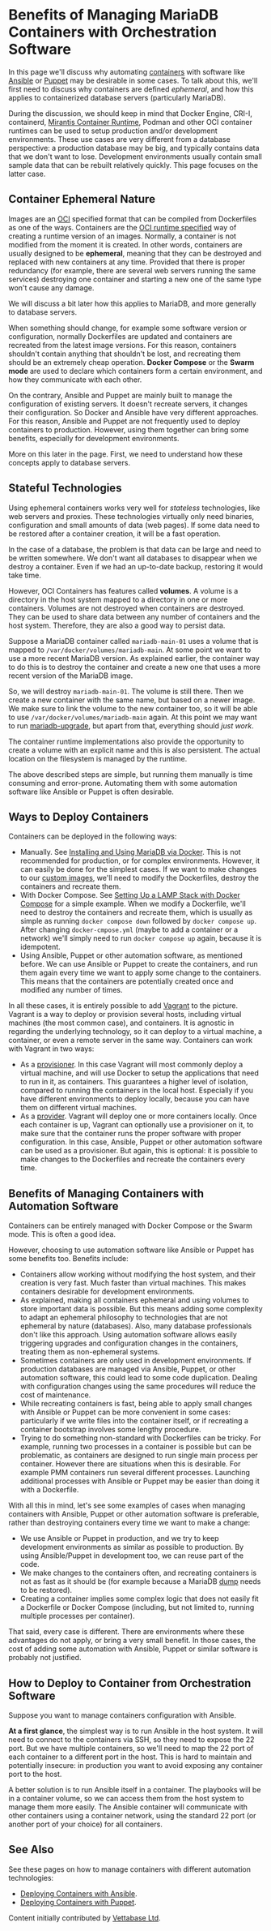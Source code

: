 
# Benefits of Managing MariaDB Containers with Orchestration Software

In this page we'll discuss why automating [containers](README.md) with software like [Ansible](../ansible-and-mariadb/README.md) or [Puppet](../automated-mariadb-deployment-and-administration-puppet-and-mariadb/README.md) may be desirable in some cases. To talk about this, we'll first need to discuss why containers are defined *ephemeral*, and how this applies to containerized database servers (particularly MariaDB).


During the discussion, we should keep in mind that Docker Engine, CRI-I, containerd, [Mirantis Container Runtime](https://www.mirantis.com/software/mirantis-container-runtime/), Podman and other OCI container runtimes can be used to setup production and/or development environments. These use cases are very different from a database perspective: a production database may be big, and typically contains data that we don't want to lose. Development environments usually contain small sample data that can be rebuilt relatively quickly. This page focuses on the latter case.


## Container Ephemeral Nature


Images are an [OCI](https://github.com/opencontainers/image-spec/blob/main/spec) specified format that can be compiled from Dockerfiles as one of the ways. Containers are the [OCI runtime specified](https://github.com/opencontainers/runtime-spec/blob/main/spec) way of creating a runtime version of an images. Normally, a container is not modified from the moment it is created. In other words, containers are usually designed to be **ephemeral**, meaning that they can be destroyed and replaced with new containers at any time. Provided that there is proper redundancy (for example, there are several web servers running the same services) destroying one container and starting a new one of the same type won't cause any damage.


We will discuss a bit later how this applies to MariaDB, and more generally to database servers.


When something should change, for example some software version or configuration, normally Dockerfiles are updated and containers are recreated from the latest image versions. For this reason, containers shouldn't contain anything that shouldn't be lost, and recreating them should be an extremely cheap operation. **Docker Compose** or the **Swarm mode** are used to declare which containers form a certain environment, and how they communicate with each other.


On the contrary, Ansible and Puppet are mainly built to manage the configuration of existing servers. It doesn't recreate servers, it changes their configuration. So Docker and Ansible have very different approaches. For this reason, Ansible and Puppet are not frequently used to deploy containers to production. However, using them together can bring some benefits, especially for development environments.


More on this later in the page. First, we need to understand how these concepts apply to database servers.


## Stateful Technologies


Using ephemeral containers works very well for *stateless* technologies, like web servers and proxies. These technologies virtually only need binaries, configuration and small amounts of data (web pages). If some data need to be restored after a container creation, it will be a fast operation.


In the case of a database, the problem is that data can be large and need to be written somewhere. We don't want all databases to disappear when we destroy a container. Even if we had an up-to-date backup, restoring it would take time.


However, OCI Containers has features called **volumes**. A volume is a directory in the host system mapped to a directory in one or more containers. Volumes are not destroyed when containers are destroyed. They can be used to share data between any number of containers and the host system. Therefore, they are also a good way to persist data.


Suppose a MariaDB container called `mariadb-main-01` uses a volume that is mapped to `/var/docker/volumes/mariadb-main`. At some point we want to use a more recent MariaDB version. As explained earlier, the container way to do this is to destroy the container and create a new one that uses a more recent version of the MariaDB image.


So, we will destroy `mariadb-main-01`. The volume is still there. Then we create a new container with the same name, but based on a newer image. We make sure to link the volume to the new container too, so it will be able to use `/var/docker/volumes/mariadb-main` again. At this point we may want to run [mariadb-upgrade](../../../../../clients-and-utilities/mariadb-upgrade.md), but apart from that, everything should *just work*.


The container runtime implementations also provide the opportunity to create a volume with an explicit name and this is also persistent. The actual location on the filesystem is managed by the runtime.


The above described steps are simple, but running them manually is time consuming and error-prone. Automating them with some automation software like Ansible or Puppet is often desirable.


## Ways to Deploy Containers


Containers can be deployed in the following ways:


* Manually. See [Installing and Using MariaDB via Docker](installing-and-using-mariadb-via-docker.md). This is not recommended for production, or for complex environments. However, it can easily be done for the simplest cases. If we want to make changes to our [custom images](creating-a-custom-container-image.md), we'll need to modify the Dockerfiles, destroy the containers and recreate them.
* With Docker Compose. See [Setting Up a LAMP Stack with Docker Compose](setting-up-a-lamp-stack-with-docker-compose.md) for a simple example. When we modify a Dockerfile, we'll need to destroy the containers and recreate them, which is usually as simple as running `docker compose down` followed by `docker compose up`. After changing `docker-cmpose.yml` (maybe to add a container or a network) we'll simply need to run `docker compose up` again, because it is idempotent.
* Using Ansible, Puppet or other automation software, as mentioned before. We can use Ansible or Puppet to create the containers, and run them again every time we want to apply some change to the containers. This means that the containers are potentially created once and modified any number of times.


In all these cases, it is entirely possible to add [Vagrant](../vagrant-and-mariadb/README.md) to the picture. Vagrant is a way to deploy or provision several hosts, including virtual machines (the most common case), and containers. It is agnostic in regarding the underlying technology, so it can deploy to a virtual machine, a container, or even a remote server in the same way. Containers can work with Vagrant in two ways:


* As a [provisioner](../vagrant-and-mariadb/creating-a-vagrantfile.md#provisioners). In this case Vagrant will most commonly deploy a virtual machine, and will use Docker to setup the applications that need to run in it, as containers. This guarantees a higher level of isolation, compared to running the containers in the local host. Especially if you have different environments to deploy locally, because you can have them on different virtual machines.
* As a [provider](../vagrant-and-mariadb/creating-a-vagrantfile.md#providers). Vagrant will deploy one or more containers locally. Once each container is up, Vagrant can optionally use a provisioner on it, to make sure that the container runs the proper software with proper configuration. In this case, Ansible, Puppet or other automation software can be used as a provisioner. But again, this is optional: it is possible to make changes to the Dockerfiles and recreate the containers every time.


## Benefits of Managing Containers with Automation Software


Containers can be entirely managed with Docker Compose or the Swarm mode. This is often a good idea.


However, choosing to use automation software like Ansible or Puppet has some benefits too. Benefits include:


* Containers allow working without modifying the host system, and their creation is very fast. Much faster than virtual machines. This makes containers desirable for development environments.
* As explained, making all containers ephemeral and using volumes to store important data is possible. But this means adding some complexity to adapt an ephemeral philosophy to technologies that are not ephemeral by nature (databases). Also, many database professionals don't like this approach. Using automation software allows easily triggering upgrades and configuration changes in the containers, treating them as non-ephemeral systems.
* Sometimes containers are only used in development environments. If production databases are managed via Ansible, Puppet, or other automation software, this could lead to some code duplication. Dealing with configuration changes using the same procedures will reduce the cost of maintenance.
* While recreating containers is fast, being able to apply small changes with Ansible or Puppet can be more convenient in some cases: particularly if we write files into the container itself, or if recreating a container bootstrap involves some lengthy procedure.
* Trying to do something non-standard with Dockerfiles can be tricky. For example, running two processes in a container is possible but can be problematic, as containers are designed to run single main process per container. However there are situations when this is desirable. For example PMM containers run several different processes. Launching additional processes with Ansible or Puppet may be easier than doing it with a Dockerfile.


With all this in mind, let's see some examples of cases when managing containers with Ansible, Puppet or other automation software is preferable, rather than destroying containers every time we want to make a change:


* We use Ansible or Puppet in production, and we try to keep development environments as similar as possible to production. By using Ansible/Puppet in development too, we can reuse part of the code.
* We make changes to the containers often, and recreating containers is not as fast as it should be (for example because a MariaDB [dump](../../../../../clients-and-utilities/legacy-clients-and-utilities/mysqldumpslow.md) needs to be restored).
* Creating a container implies some complex logic that does not easily fit a Dockerfile or Docker Compose (including, but not limited to, running multiple processes per container).


That said, every case is different. There are environments where these advantages do not apply, or bring a very small benefit. In those cases, the cost of adding some automation with Ansible, Puppet or similar software is probably not justified.


## How to Deploy to Container from Orchestration Software


Suppose you want to manage containers configuration with Ansible.


**At a first glance**, the simplest way is to run Ansible in the host system. It will need to connect to the containers via SSH, so they need to expose the 22 port. But we have multiple containers, so we'll need to map the 22 port of each container to a different port in the host. This is hard to maintain and potentially insecure: in production you want to avoid exposing any container port to the host.


A better solution is to run Ansible itself in a container. The playbooks will be in a container volume, so we can access them from the host system to manage them more easily. The Ansible container will communicate with other containers using a container network, using the standard 22 port (or another port of your choice) for all containers.


## See Also


See these pages on how to manage containers with different automation technologies:


* [Deploying Containers with Ansible](../ansible-and-mariadb/deploying-docker-containers-with-ansible.md).
* [Deploying Containers with Puppet](../automated-mariadb-deployment-and-administration-puppet-and-mariadb/deploying-docker-containers-with-puppet.md).



Content initially contributed by [Vettabase Ltd](https://vettabase.com/).

